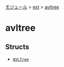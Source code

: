 [モジュール](../../index.md) > [ext](../index.md) > [avltree]()

# avltree

## Structs

- [`AVLTree`](./AVLTree.md)
